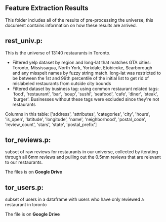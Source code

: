 ## Feature Extraction Results

This folder includes all of the results of pre-processing the universe, this document contains information on how these results are arrived.

## rest_univ.p:
This is the universe of 13140 restaurants in Toronto.
- Filtered yelp dataset by region and long-lat that matches GTA cities: Toronto, Mississagua, North York, Yorkdale, Etobicoke, Scarborough and any misspelt names by fuzzy string match. long-lat was restricted to be between the 1st and 99th percentile of the initial list to get rid of mislabeled restaurants from outside city bounds
- Filtered dataset by business tag: using common restaurant related tags: 'food', 'restaurant', 'bar', 'soup', 'sushi', 'seafood', 'cafe', 'diner', 'steak', 'burger'. Businesses without these tags were excluded since they're not restaurants

Columns in this table:
['address', 'attributes', 'categories', 'city', 'hours', 'is_open', 'latitude', 'longitude', 'name', 'neighborhood', 'postal_code', 'review_count', 'stars', 'state', 'postal_prefix']

## tor_reviews.p:
subset of raw reviews for restaurants in our universe, collected by iterating through all 6mm reviews and pulling out the 0.5mm reviews that are relevant to our restaurants.

The files is on **Google Drive**

## tor_users.p:
subset of users in a dataframe with users who have only reviewed a restaurant in toronto

The file is on **Google Drive**

